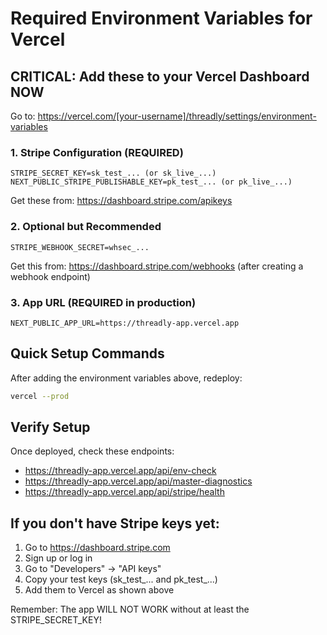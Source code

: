 # Required Environment Variables for Vercel

## CRITICAL: Add these to your Vercel Dashboard NOW

Go to: https://vercel.com/[your-username]/threadly/settings/environment-variables

### 1. Stripe Configuration (REQUIRED)
```
STRIPE_SECRET_KEY=sk_test_... (or sk_live_...)
NEXT_PUBLIC_STRIPE_PUBLISHABLE_KEY=pk_test_... (or pk_live_...)
```

Get these from: https://dashboard.stripe.com/apikeys

### 2. Optional but Recommended
```
STRIPE_WEBHOOK_SECRET=whsec_...
```

Get this from: https://dashboard.stripe.com/webhooks (after creating a webhook endpoint)

### 3. App URL (REQUIRED in production)
```
NEXT_PUBLIC_APP_URL=https://threadly-app.vercel.app
```

## Quick Setup Commands

After adding the environment variables above, redeploy:

```bash
vercel --prod
```

## Verify Setup

Once deployed, check these endpoints:
- https://threadly-app.vercel.app/api/env-check
- https://threadly-app.vercel.app/api/master-diagnostics
- https://threadly-app.vercel.app/api/stripe/health

## If you don't have Stripe keys yet:

1. Go to https://dashboard.stripe.com
2. Sign up or log in
3. Go to "Developers" → "API keys"
4. Copy your test keys (sk_test_... and pk_test_...)
5. Add them to Vercel as shown above

Remember: The app WILL NOT WORK without at least the STRIPE_SECRET_KEY!